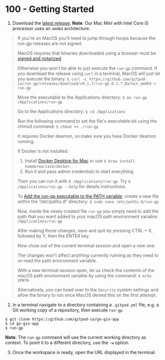 # 100 - Getting Started

1. Download the [latest release](https://github.com/gitpod-io/run-gp/releases/latest). **Note**: Our Mac Mini with Intel Core i5 processor uses an ```amd64``` architecture.
> If you're on MacOS you'll need to jump through hoops because the run-gp releases are not signed.
>
> MacOS requires that binaries downloaded using a browser must be [signed and notarized](https://developer.apple.com/developer-id/).
> 
> Otherwise you won't be able to just execute the `run-gp` command. If you download the release using `curl` in a terminal, MacOS will just let you execute the binary. ```$ curl -L https://github.com/gitpod-io/run-gp/releases/download/v0.1.7/run-gp_0.1.7_Darwin_amd64 > run-gp```
>
> Move the executable to the Applications directory: ```$ mv run-gp /Applications/run-gp```
>
> Go to the Applications directory: ```$ cd /Applications```
> 
> Run the following command to set the file's executable bit using the chmod command: ```$ chmod +x ./run-gp```
>
> It requires Docker deamon, so make sure you have Docker deamon running.
>
> If Docker is not installed:
> 1) Install [Docker Desktop for Mac](https://docs.docker.com/docker-for-mac/install/) or use ```$ brew install homebrew/cask/docker```.
> 2) Run it and pass admin credentials to start everything
>
> Then you can run it with ```$ /Applications/run-gp```. Try ```$ /Applications/run-gp --help``` for details instructions.
>
> To [Add the run-gp executable to the PATH variable](https://pimylifeup.com/macos-path-environment-variable/), create a new file within the “/etc/paths.d” directory: ```$ sudo nano /etc/paths.d/run-gp```
>
> Now, inside the newly created file ```run-gp``` you simply need to add the path that you want added to your macOS path environment variable: ```/Applications/run-gp```
>
> After making these changes, save and quit by pressing CTRL + X, followed by Y, then the ENTER key.
>
> Now close out of the current terminal session and open a new one.
>
> The changes won’t affect anything currently running as they need to re-read the path environment variable.
>
> With a new terminal session open, let us check the contents of the macOS path environment variable by using the command: ```$ echo $PATH```
>
> Alternatively, you can head over to the `Security` system settings and allow the binary to run once MacOS denied this on the first attempt.

2. In a terminal navigate to a directory containing a ```.gitpod.yml``` file, e.g. a Git working copy of a repository, then execute ```run-gp```.

```
$ git clone https://github.com/gitpod-io/go-gin-app
$ cd go-gin-app
$ run-gp
```

**Note**: The ```run-gp``` command will use the current working directory as context. To point it to a different directory, use the ```-w``` option.

3. Once the workspace is ready, open the URL displayed in the terminal.
